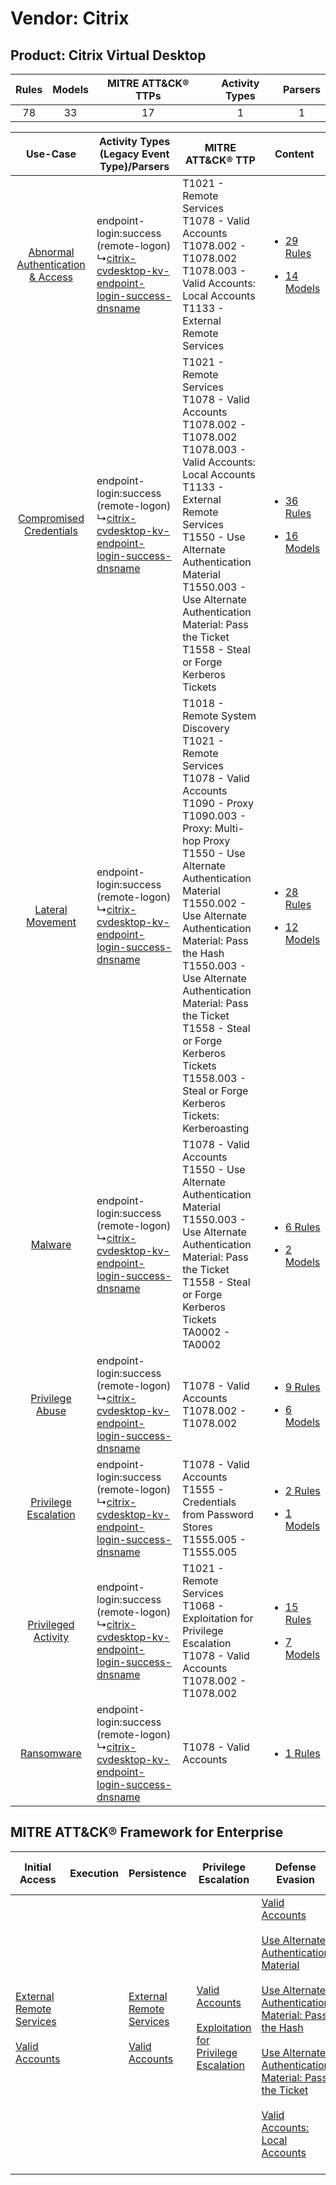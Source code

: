 Vendor: Citrix
==============
Product: Citrix Virtual Desktop
-------------------------------
| Rules | Models | MITRE ATT&CK® TTPs | Activity Types | Parsers |
|:-----:|:------:|:------------------:|:--------------:|:-------:|
|  78   |   33   |         17         |       1        |    1    |

|    Use-Case    | Activity Types (Legacy Event Type)/Parsers    | MITRE ATT&CK® TTP    | Content    |
|:----:| ---- | ---- | ---- |
| [Abnormal Authentication & Access](../../../UseCases/uc_abnormal_authentication_&_access.md) |  endpoint-login:success (remote-logon)<br> ↳[citrix-cvdesktop-kv-endpoint-login-success-dnsname](Ps/pC_citrixcvdesktopkvendpointloginsuccessdnsname.md)<br> | T1021 - Remote Services<br>T1078 - Valid Accounts<br>T1078.002 - T1078.002<br>T1078.003 - Valid Accounts: Local Accounts<br>T1133 - External Remote Services<br>    | [<ul><li>29 Rules</li></ul><ul><li>14 Models</li></ul>](RM/r_m_citrix_citrix_virtual_desktop_Abnormal_Authentication_&_Access.md) |
|          [Compromised Credentials](../../../UseCases/uc_compromised_credentials.md)          |  endpoint-login:success (remote-logon)<br> ↳[citrix-cvdesktop-kv-endpoint-login-success-dnsname](Ps/pC_citrixcvdesktopkvendpointloginsuccessdnsname.md)<br> | T1021 - Remote Services<br>T1078 - Valid Accounts<br>T1078.002 - T1078.002<br>T1078.003 - Valid Accounts: Local Accounts<br>T1133 - External Remote Services<br>T1550 - Use Alternate Authentication Material<br>T1550.003 - Use Alternate Authentication Material: Pass the Ticket<br>T1558 - Steal or Forge Kerberos Tickets<br>    | [<ul><li>36 Rules</li></ul><ul><li>16 Models</li></ul>](RM/r_m_citrix_citrix_virtual_desktop_Compromised_Credentials.md)          |
|    [Lateral Movement](../../../UseCases/uc_lateral_movement.md)    |  endpoint-login:success (remote-logon)<br> ↳[citrix-cvdesktop-kv-endpoint-login-success-dnsname](Ps/pC_citrixcvdesktopkvendpointloginsuccessdnsname.md)<br> | T1018 - Remote System Discovery<br>T1021 - Remote Services<br>T1078 - Valid Accounts<br>T1090 - Proxy<br>T1090.003 - Proxy: Multi-hop Proxy<br>T1550 - Use Alternate Authentication Material<br>T1550.002 - Use Alternate Authentication Material: Pass the Hash<br>T1550.003 - Use Alternate Authentication Material: Pass the Ticket<br>T1558 - Steal or Forge Kerberos Tickets<br>T1558.003 - Steal or Forge Kerberos Tickets: Kerberoasting<br> | [<ul><li>28 Rules</li></ul><ul><li>12 Models</li></ul>](RM/r_m_citrix_citrix_virtual_desktop_Lateral_Movement.md)    |
|    [Malware](../../../UseCases/uc_malware.md)    |  endpoint-login:success (remote-logon)<br> ↳[citrix-cvdesktop-kv-endpoint-login-success-dnsname](Ps/pC_citrixcvdesktopkvendpointloginsuccessdnsname.md)<br> | T1078 - Valid Accounts<br>T1550 - Use Alternate Authentication Material<br>T1550.003 - Use Alternate Authentication Material: Pass the Ticket<br>T1558 - Steal or Forge Kerberos Tickets<br>TA0002 - TA0002<br>    | [<ul><li>6 Rules</li></ul><ul><li>2 Models</li></ul>](RM/r_m_citrix_citrix_virtual_desktop_Malware.md)    |
|    [Privilege Abuse](../../../UseCases/uc_privilege_abuse.md)    |  endpoint-login:success (remote-logon)<br> ↳[citrix-cvdesktop-kv-endpoint-login-success-dnsname](Ps/pC_citrixcvdesktopkvendpointloginsuccessdnsname.md)<br> | T1078 - Valid Accounts<br>T1078.002 - T1078.002<br>    | [<ul><li>9 Rules</li></ul><ul><li>6 Models</li></ul>](RM/r_m_citrix_citrix_virtual_desktop_Privilege_Abuse.md)    |
|    [Privilege Escalation](../../../UseCases/uc_privilege_escalation.md)    |  endpoint-login:success (remote-logon)<br> ↳[citrix-cvdesktop-kv-endpoint-login-success-dnsname](Ps/pC_citrixcvdesktopkvendpointloginsuccessdnsname.md)<br> | T1078 - Valid Accounts<br>T1555 - Credentials from Password Stores<br>T1555.005 - T1555.005<br>    | [<ul><li>2 Rules</li></ul><ul><li>1 Models</li></ul>](RM/r_m_citrix_citrix_virtual_desktop_Privilege_Escalation.md)    |
|    [Privileged Activity](../../../UseCases/uc_privileged_activity.md)    |  endpoint-login:success (remote-logon)<br> ↳[citrix-cvdesktop-kv-endpoint-login-success-dnsname](Ps/pC_citrixcvdesktopkvendpointloginsuccessdnsname.md)<br> | T1021 - Remote Services<br>T1068 - Exploitation for Privilege Escalation<br>T1078 - Valid Accounts<br>T1078.002 - T1078.002<br>    | [<ul><li>15 Rules</li></ul><ul><li>7 Models</li></ul>](RM/r_m_citrix_citrix_virtual_desktop_Privileged_Activity.md)    |
|    [Ransomware](../../../UseCases/uc_ransomware.md)    |  endpoint-login:success (remote-logon)<br> ↳[citrix-cvdesktop-kv-endpoint-login-success-dnsname](Ps/pC_citrixcvdesktopkvendpointloginsuccessdnsname.md)<br> | T1078 - Valid Accounts<br>    | [<ul><li>1 Rules</li></ul>](RM/r_m_citrix_citrix_virtual_desktop_Ransomware.md)    |

MITRE ATT&CK® Framework for Enterprise
--------------------------------------
| Initial Access                                                                                                                                   | Execution | Persistence                                                                                                                                      | Privilege Escalation                                                                                                                                          | Defense Evasion                                                                                                                                                                                                                                                                                                                                                                                                                                                                  | Credential Access                                                                                                                                                                                                                                                                | Discovery                                                                    | Lateral Movement                                                                                                                                               | Collection | Command and Control                                                                                                                       | Exfiltration | Impact |
| ------------------------------------------------------------------------------------------------------------------------------------------------ | --------- | ------------------------------------------------------------------------------------------------------------------------------------------------ | ------------------------------------------------------------------------------------------------------------------------------------------------------------- | -------------------------------------------------------------------------------------------------------------------------------------------------------------------------------------------------------------------------------------------------------------------------------------------------------------------------------------------------------------------------------------------------------------------------------------------------------------------------------- | -------------------------------------------------------------------------------------------------------------------------------------------------------------------------------------------------------------------------------------------------------------------------------- | ---------------------------------------------------------------------------- | -------------------------------------------------------------------------------------------------------------------------------------------------------------- | ---------- | ----------------------------------------------------------------------------------------------------------------------------------------- | ------------ | ------ |
| [External Remote Services](https://attack.mitre.org/techniques/T1133)<br><br>[Valid Accounts](https://attack.mitre.org/techniques/T1078)<br><br> |           | [External Remote Services](https://attack.mitre.org/techniques/T1133)<br><br>[Valid Accounts](https://attack.mitre.org/techniques/T1078)<br><br> | [Valid Accounts](https://attack.mitre.org/techniques/T1078)<br><br>[Exploitation for Privilege Escalation](https://attack.mitre.org/techniques/T1068)<br><br> | [Valid Accounts](https://attack.mitre.org/techniques/T1078)<br><br>[Use Alternate Authentication Material](https://attack.mitre.org/techniques/T1550)<br><br>[Use Alternate Authentication Material: Pass the Hash](https://attack.mitre.org/techniques/T1550/002)<br><br>[Use Alternate Authentication Material: Pass the Ticket](https://attack.mitre.org/techniques/T1550/003)<br><br>[Valid Accounts: Local Accounts](https://attack.mitre.org/techniques/T1078/003)<br><br> | [Steal or Forge Kerberos Tickets](https://attack.mitre.org/techniques/T1558)<br><br>[Credentials from Password Stores](https://attack.mitre.org/techniques/T1555)<br><br>[Steal or Forge Kerberos Tickets: Kerberoasting](https://attack.mitre.org/techniques/T1558/003)<br><br> | [Remote System Discovery](https://attack.mitre.org/techniques/T1018)<br><br> | [Remote Services](https://attack.mitre.org/techniques/T1021)<br><br>[Use Alternate Authentication Material](https://attack.mitre.org/techniques/T1550)<br><br> |            | [Proxy: Multi-hop Proxy](https://attack.mitre.org/techniques/T1090/003)<br><br>[Proxy](https://attack.mitre.org/techniques/T1090)<br><br> |              |        |
